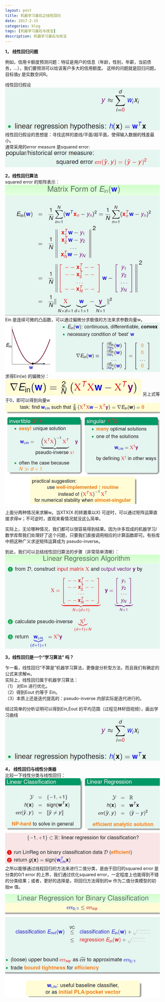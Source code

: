 ```yaml
---
layout: post
title: 机器学习基石之线性回归
date: 2017-2-15
categories: blog
tags: [机器学习基石与技法]
description: 机器学习基石与技法
---
```



**1， 线性回归问题**       

例如，信用卡额度预测问题：特征是用户的信息（年龄，性别，年薪，当前债务，...），我们要预测可以给该客户多大的信用额度。 这样的问题就是回归问题。
目标值y 是实数空间R。     

线性回归假设
![](https://raw.githubusercontent.com/whuhan2013/myImage/master/foundation/chapter9/p1.jpg)
线性回归假设的思想是：寻找这样的直线/平面/超平面，使得输入数据的残差最小。           
通常采用的error measure 是squared error:         
![](https://raw.githubusercontent.com/whuhan2013/myImage/master/foundation/chapter9/p2.jpg)


**2，线性回归算法**        
squared error 的矩阵表示：        
![](https://raw.githubusercontent.com/whuhan2013/myImage/master/foundation/chapter9/p3.jpg)
Ein 是连续可微的凸函数，可以通过偏微分求极值的方法来求参数向量w。        
![](https://raw.githubusercontent.com/whuhan2013/myImage/master/foundation/chapter9/p4.jpg)
求得Ein(w) 的偏微分：      
![](https://raw.githubusercontent.com/whuhan2013/myImage/master/foundation/chapter9/p5.jpg)
另上式等于0，即可以得到向量w          
![](https://raw.githubusercontent.com/whuhan2013/myImage/master/foundation/chapter9/p6.jpg)

上面分两种情况来求解w。当XTX(X 的转置乘以X) 可逆时，可以通过矩阵运算直接求得w；不可逆时，直观来看情况就没这么简单。

实际上，无论哪种情况，我们都可以很容易得到结果。因为许多现成的机器学习/数学库帮我们处理好了这个问题，只要我们直接调用相应的计算函数即可。有些库中把这种广义求逆矩阵运算成为 pseudo-inverse。

到此，我们可以总结线性回归算法的步骤（非常简单清晰）：         
![](https://raw.githubusercontent.com/whuhan2013/myImage/master/foundation/chapter9/p7.jpg)

**3，线性回归是一个“学习算法” 吗？**        

乍一看，线性回归“不算是”机器学习算法，更像是分析型方法，而且我们有确定的公式来求解w。         
实际上，线性回归属于机器学习算法：          
（1） 对Ein 进行优化。            
（2）得到Eout 约等于 Ein。         
（3）本质上还是迭代提高的：pseudo-inverse 内部实际是迭代进行的。        

经过简单的分析证明可以得到Ein,Eout 的平均范围（过程见林轩田视频），画出学习曲线        
![](https://raw.githubusercontent.com/whuhan2013/myImage/master/foundation/chapter9/p8.jpg)

**4， 线性回归与线性分类器**      
比较一下线性分类与线性回归：         
![](https://raw.githubusercontent.com/whuhan2013/myImage/master/foundation/chapter9/p9.jpg)
之所以能够通过线程回归的方法来进行二值分类，是由于回归的squared error 是分类的0/1 error 的上界，我们通过优化squared error，一定程度上也能得到不错的分类结果；或者，更好的选择是，将回归方法得到的w 作为二值分类模型的初始w 值。      

![](https://raw.githubusercontent.com/whuhan2013/myImage/master/foundation/chapter9/p10.jpg)


